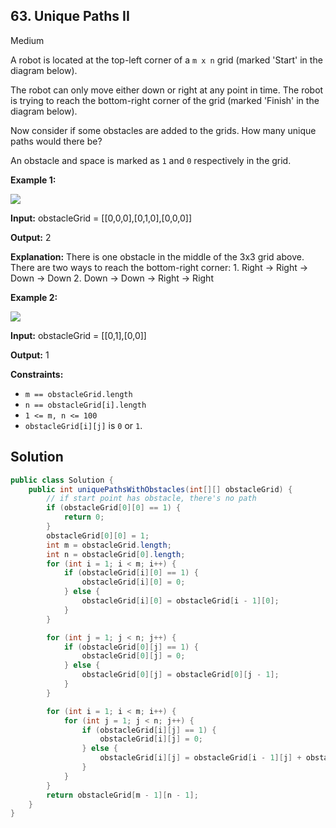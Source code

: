 ## 63\. Unique Paths II

Medium

A robot is located at the top-left corner of a `m x n` grid (marked 'Start' in the diagram below).

The robot can only move either down or right at any point in time. The robot is trying to reach the bottom-right corner of the grid (marked 'Finish' in the diagram below).

Now consider if some obstacles are added to the grids. How many unique paths would there be?

An obstacle and space is marked as `1` and `0` respectively in the grid.

**Example 1:**

![](https://assets.leetcode.com/uploads/2020/11/04/robot1.jpg)

**Input:** obstacleGrid = \[\[0,0,0],[0,1,0],[0,0,0]]

**Output:** 2

**Explanation:** There is one obstacle in the middle of the 3x3 grid above. There are two ways to reach the bottom-right corner: 1. Right -> Right -> Down -> Down 2. Down -> Down -> Right -> Right 

**Example 2:**

![](https://assets.leetcode.com/uploads/2020/11/04/robot2.jpg)

**Input:** obstacleGrid = \[\[0,1],[0,0]]

**Output:** 1 

**Constraints:**

*   `m == obstacleGrid.length`
*   `n == obstacleGrid[i].length`
*   `1 <= m, n <= 100`
*   `obstacleGrid[i][j]` is `0` or `1`.

## Solution

```java
public class Solution {
    public int uniquePathsWithObstacles(int[][] obstacleGrid) {
        // if start point has obstacle, there's no path
        if (obstacleGrid[0][0] == 1) {
            return 0;
        }
        obstacleGrid[0][0] = 1;
        int m = obstacleGrid.length;
        int n = obstacleGrid[0].length;
        for (int i = 1; i < m; i++) {
            if (obstacleGrid[i][0] == 1) {
                obstacleGrid[i][0] = 0;
            } else {
                obstacleGrid[i][0] = obstacleGrid[i - 1][0];
            }
        }

        for (int j = 1; j < n; j++) {
            if (obstacleGrid[0][j] == 1) {
                obstacleGrid[0][j] = 0;
            } else {
                obstacleGrid[0][j] = obstacleGrid[0][j - 1];
            }
        }

        for (int i = 1; i < m; i++) {
            for (int j = 1; j < n; j++) {
                if (obstacleGrid[i][j] == 1) {
                    obstacleGrid[i][j] = 0;
                } else {
                    obstacleGrid[i][j] = obstacleGrid[i - 1][j] + obstacleGrid[i][j - 1];
                }
            }
        }
        return obstacleGrid[m - 1][n - 1];
    }
}
```